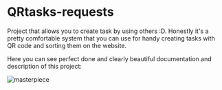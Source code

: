 # QRtasks-requests
Project that allows you to create task by using others :D. Honestly it's a pretty comfortable system that you can use for handy creating tasks with QR code and sorting them on the website.

Here you can see perfect done and clearly beautiful documentation and description of this project:

![masterpiece](https://user-images.githubusercontent.com/106949307/233166415-fb4f5e00-e972-4010-ac62-1442cc121d7f.png)
